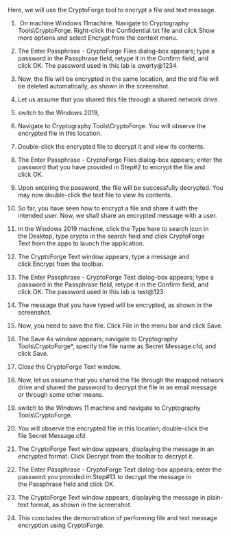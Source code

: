 
Here, we will use the CryptoForge tool to encrypt a file and text message.

1.  On machine Windows 11machine. Navigate to Cryptography Tools\CryptoForge. Right-click the Confidential.txt file and click Show more options and select Encrypt from the context menu.

2. The Enter Passphrase - CryptoForge Files dialog-box appears; type a password in the Passphrase field, retype it in the Confirm field, and click OK. The password used in this lab is qwerty@1234.

3. Now, the file will be encrypted in the same location, and the old file will be deleted automatically, as shown in the screenshot.

4. Let us assume that you shared this file through a shared network drive.

5.  switch to the Windows 2019, 

6. Navigate to Cryptography Tools\CryptoForge. You will observe the encrypted file in this location.

7. Double-click the encrypted file to decrypt it and view its contents.

8. The Enter Passphrase - CryptoForge Files dialog-box appears; enter the password that you have provided in Step#2 to encrypt the file and click OK.

9. Upon entering the password, the file will be successfully decrypted. You may now double-click the text file to view its contents.

10. So far, you have seen how to encrypt a file and share it with the intended user. Now, we shall share an encrypted message with a user.

11. In the Windows  2019 machine, click the Type here to search icon in the Desktop, type crypto in the search field and click CryptoForge Text from the apps to launch the application.

12. The CryptoForge Text window appears; type a message and click Encrypt from the toolbar.

13. The Enter Passphrase - CryptoForge Text dialog-box appears; type a password in the Passphrase field, retype it in the Confirm field, and click OK. The password used in this lab is test@123.

14. The message that you have typed will be encrypted, as shown in the screenshot.

15. Now, you need to save the file. Click File in the menu bar and click Save.

16. The Save As window appears; navigate to Cryptography Tools\CryptoForge*, specify the file name as Secret Message.cfd, and click Save.

17. Close the CryptoForge Text window.

18. Now, let us assume that you shared the file through the mapped network drive and shared the password to decrypt the file in an email message or through some other means.

19. switch to the Windows 11 machine and navigate to Cryptography Tools\CryptoForge.

20. You will observe the encrypted file in this location; double-click the file Secret Message.cfd.

21. The CryptoForge Text window appears, displaying the message in an encrypted format. Click Decrypt from the toolbar to decrypt it.

22. The Enter Passphrase - CryptoForge Text dialog-box appears; enter the password you provided in Step#13 to decrypt the message in the Passphrase field and click OK.

23. The CryptoForge Text window appears, displaying the message in plain-text format, as shown in the screenshot.

24. This concludes the demonstration of performing file and text message encryption using CryptoForge.